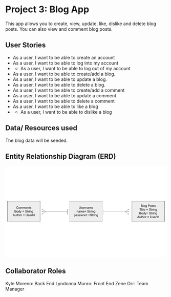# Project 3: Blog App
This app allows you to create, view, update, like, dislike and delete blog posts. 
You can also view and comment blog posts.

## User Stories 
* As a user, I want to be able to create an account
* As a user, I want to be able to log into my account
* * As a user, I want to be able to log out of my account
* As a user, I want to be able to create/add a blog.
* As a user, I want to be able to update a blog.
* As a user, I want to be able to delete a blog.
* As a user, I want to be able to create/add a comment
* As a user, I want to be able to update a comment
* As a user, I want to be able to delete a comment
* As a user, I want to be able to like a blog
* * As a user, I want to be able to dislike a blog

## Data/ Resources used
The blog data will be seeded.

## Entity Relationship Diagram (ERD)
![](/Planning_Docs/ERD.png)

## Collaborator Roles
Kyle Moreno: Back End
Lyndonna Munro: Front End
Zene Orr: Team Manager